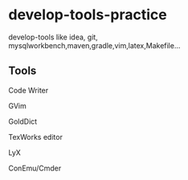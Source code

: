 # develop-tools-practice

develop-tools like idea, git, mysqlworkbench,maven,gradle,vim,latex,Makefile...



## Tools

Code Writer

GVim

GoldDict

TexWorks editor

LyX

ConEmu/Cmder